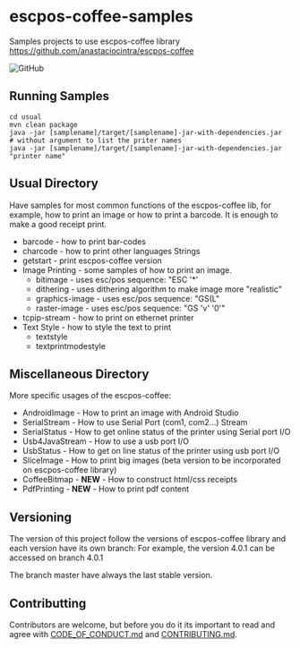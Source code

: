 # escpos-coffee-samples

Samples projects to use escpos-coffee library
https://github.com/anastaciocintra/escpos-coffee

![GitHub](https://img.shields.io/github/license/anastaciocintra/escpos-coffee-samples)



## Running Samples
```shell script
cd usual
mvn clean package
java -jar [samplename]/target/[samplename]-jar-with-dependencies.jar 
# without argument to list the priter names
java -jar [samplename]/target/[samplename]-jar-with-dependencies.jar "printer name"
```

## Usual Directory
Have samples for most common functions of the escpos-coffee lib, for example, 
how to print an image or how to print a barcode. It is enough to make a good receipt print.
* barcode - how to print bar-codes
* charcode - how to print  other languages Strings
* getstart - print escpos-coffee version 
* Image Printing - some samples of how to print an image.
    * bitimage - uses esc/pos sequence: "ESC '*'
    * dithering - uses dithering algorithm to make image more "realistic"
    * graphics-image - uses esc/pos sequence: "GS(L"
    * raster-image - uses esc/pos sequence: "GS 'v' '0'"
* tcpip-stream - how to print on ethernet printer
* Text Style - how to style the text to print
    * textstyle
    * textprintmodestyle

## Miscellaneous Directory
More specific usages of the escpos-coffee:
* AndroidImage - How to print an image with Android Studio
* SerialStream - How to use Serial Port   (com1, com2...) Stream
* SerialStatus - How to get online status of the printer using Serial port I/O
* Usb4JavaStream - How to use a usb port I/O 
* UsbStatus - How to get on line status of the printer using usb port I/O 
* SliceImage  - How to print big images (beta version to be incorporated on escpos-coffee library)
* CoffeeBitmap - **NEW** - How to construct html/css receipts
* PdfPrinting - **NEW** - How to print pdf content




## Versioning

The version of this project follow the versions of escpos-coffee library and each version have its own branch:
For example, the version 4.0.1 can be accessed on branch 4.0.1

The branch master have always the last stable version.


## Contributting 
Contributors are welcome, 
but before you do it its important to read and agree with [CODE_OF_CONDUCT.md](https://github.com/anastaciocintra/escpos-coffee-samples/blob/master/CODE_OF_CONDUCT.md) and [CONTRIBUTING.md](https://github.com/anastaciocintra/escpos-coffee-samples/blob/master/CONTRIBUTING.md).

